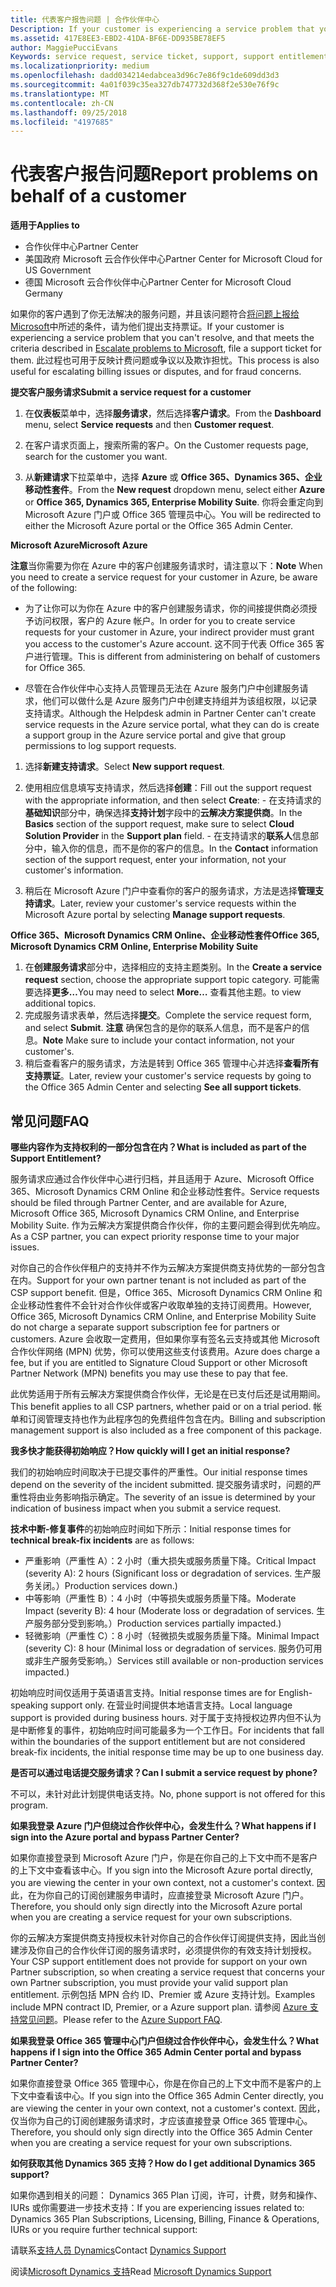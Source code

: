 ```yaml
---
title: 代表客户报告问题 | 合作伙伴中心
Description: If your customer is experiencing a service problem that you can''t resolve, and that meets the criteria described in Escalate problems to Microsoft, file a support ticket for them.
ms.assetid: 417E8EE3-EBD2-41DA-BF6E-DD935BE78EF5
author: MaggiePucciEvans
Keywords: service request, service ticket, support, support entitlement, aobo, Azure aobo
ms.localizationpriority: medium
ms.openlocfilehash: dadd034214edabcea3d96c7e86f9c1de609dd3d3
ms.sourcegitcommit: 4a01f039c35ea327db747732d368f2e530e76f9c
ms.translationtype: MT
ms.contentlocale: zh-CN
ms.lasthandoff: 09/25/2018
ms.locfileid: "4197685"
---
```

# <a name="report-problems-on-behalf-of-a-customer"></a><span data-ttu-id="e1836-102">代表客户报告问题</span><span class="sxs-lookup"><span data-stu-id="e1836-102">Report problems on behalf of a customer</span></span>

**<span data-ttu-id="e1836-103">适用于</span><span class="sxs-lookup"><span data-stu-id="e1836-103">Applies to</span></span>**

-  <span data-ttu-id="e1836-104">合作伙伴中心</span><span class="sxs-lookup"><span data-stu-id="e1836-104">Partner Center</span></span>
-  <span data-ttu-id="e1836-105">美国政府 Microsoft 云合作伙伴中心</span><span class="sxs-lookup"><span data-stu-id="e1836-105">Partner Center for Microsoft Cloud for US Government</span></span>
-  <span data-ttu-id="e1836-106">德国 Microsoft 云合作伙伴中心</span><span class="sxs-lookup"><span data-stu-id="e1836-106">Partner Center for Microsoft Cloud Germany</span></span>

<span data-ttu-id="e1836-107">如果你的客户遇到了你无法解决的服务问题，并且该问题符合[将问题上报给 Microsoft](escalate-problems-to-microsoft.md)中所述的条件，请为他们提出支持票证。</span><span class="sxs-lookup"><span data-stu-id="e1836-107">If your customer is experiencing a service problem that you can't resolve, and that meets the criteria described in [Escalate problems to Microsoft](escalate-problems-to-microsoft.md), file a support ticket for them.</span></span> <span data-ttu-id="e1836-108">此过程也可用于反映计费问题或争议以及欺诈担忧。</span><span class="sxs-lookup"><span data-stu-id="e1836-108">This process is also useful for escalating billing issues or disputes, and for fraud concerns.</span></span>

**<span data-ttu-id="e1836-109">提交客户服务请求</span><span class="sxs-lookup"><span data-stu-id="e1836-109">Submit a service request for a customer</span></span>**

1.  <span data-ttu-id="e1836-110">在**仪表板**菜单中，选择**服务请求**，然后选择**客户请求**。</span><span class="sxs-lookup"><span data-stu-id="e1836-110">From the **Dashboard** menu, select **Service requests** and then **Customer request**.</span></span> 

2.  <span data-ttu-id="e1836-111">在客户请求页面上，搜索所需的客户。</span><span class="sxs-lookup"><span data-stu-id="e1836-111">On the Customer requests page, search for the customer you want.</span></span>

3.  <span data-ttu-id="e1836-112">从**新建请求**下拉菜单中，选择 **Azure** 或 **Office 365、Dynamics 365、企业移动性套件**。</span><span class="sxs-lookup"><span data-stu-id="e1836-112">From the **New request** dropdown menu, select either **Azure** or **Office 365, Dynamics 365, Enterprise Mobility Suite**.</span></span> <span data-ttu-id="e1836-113">你将会重定向到 Microsoft Azure 门户或 Office 365 管理员中心。</span><span class="sxs-lookup"><span data-stu-id="e1836-113">You will be redirected to either the Microsoft Azure portal or the Office 365 Admin Center.</span></span>

**<span data-ttu-id="e1836-114">Microsoft Azure</span><span class="sxs-lookup"><span data-stu-id="e1836-114">Microsoft Azure</span></span>**

<span data-ttu-id="e1836-115">**注意**当你需要为你在 Azure 中的客户创建服务请求时，请注意以下：</span><span class="sxs-lookup"><span data-stu-id="e1836-115">**Note** When you need to create a service request for your customer in Azure, be aware of the following:</span></span>

- <span data-ttu-id="e1836-116">为了让你可以为你在 Azure 中的客户创建服务请求，你的间接提供商必须授予访问权限，客户的 Azure 帐户。</span><span class="sxs-lookup"><span data-stu-id="e1836-116">In order for you to create service requests for your customer in Azure, your indirect provider must grant you access to the customer's Azure account.</span></span> <span data-ttu-id="e1836-117">这不同于代表 Office 365 客户进行管理。</span><span class="sxs-lookup"><span data-stu-id="e1836-117">This is different from administering on behalf of customers for Office 365.</span></span> 

- <span data-ttu-id="e1836-118">尽管在合作伙伴中心支持人员管理员无法在 Azure 服务门户中创建服务请求，他们可以做什么是 Azure 服务门户中创建支持组并为该组权限，以记录支持请求。</span><span class="sxs-lookup"><span data-stu-id="e1836-118">Although the Helpdesk admin in Partner Center can't create service requests in the Azure service portal, what they can do is create a support group in the Azure service portal and give that group permissions to log support requests.</span></span>

1.  <span data-ttu-id="e1836-119">选择**新建支持请求**。</span><span class="sxs-lookup"><span data-stu-id="e1836-119">Select **New support request**.</span></span>
2.  <span data-ttu-id="e1836-120">使用相应信息填写支持请求，然后选择**创建**：</span><span class="sxs-lookup"><span data-stu-id="e1836-120">Fill out the support request with the appropriate information, and then select **Create**:</span></span>
        -   <span data-ttu-id="e1836-121">在支持请求的**基础知识**部分中，确保选择**支持计划**字段中的**云解决方案提供商**。</span><span class="sxs-lookup"><span data-stu-id="e1836-121">In the **Basics** section of the support request, make sure to select **Cloud Solution Provider** in the **Support plan** field.</span></span>
        -   <span data-ttu-id="e1836-122">在支持请求的**联系人**信息部分中，输入你的信息，而不是你的客户的信息。</span><span class="sxs-lookup"><span data-stu-id="e1836-122">In the **Contact** information section of the support request, enter your information, not your customer's information.</span></span>

3.  <span data-ttu-id="e1836-123">稍后在 Microsoft Azure 门户中查看你的客户的服务请求，方法是选择**管理支持请求**。</span><span class="sxs-lookup"><span data-stu-id="e1836-123">Later, review your customer's service requests within the Microsoft Azure portal by selecting **Manage support requests**.</span></span>



**<span data-ttu-id="e1836-124">Office 365、Microsoft Dynamics CRM Online、企业移动性套件</span><span class="sxs-lookup"><span data-stu-id="e1836-124">Office 365, Microsoft Dynamics CRM Online, Enterprise Mobility Suite</span></span>**

1. <span data-ttu-id="e1836-125">在**创建服务请求**部分中，选择相应的支持主题类别。</span><span class="sxs-lookup"><span data-stu-id="e1836-125">In the **Create a service request** section, choose the appropriate support topic category.</span></span> <span data-ttu-id="e1836-126">可能需要选择**更多…**</span><span class="sxs-lookup"><span data-stu-id="e1836-126">You may need to select **More…**</span></span> <span data-ttu-id="e1836-127">查看其他主题。</span><span class="sxs-lookup"><span data-stu-id="e1836-127">to view additional topics.</span></span>    
2. <span data-ttu-id="e1836-128">完成服务请求表单，然后选择**提交**。</span><span class="sxs-lookup"><span data-stu-id="e1836-128">Complete the service request form, and select **Submit**.</span></span>
    <span data-ttu-id="e1836-129">**注意** 确保包含的是你的联系人信息，而不是客户的信息。</span><span class="sxs-lookup"><span data-stu-id="e1836-129">**Note**  Make sure to include your contact information, not your customer's.</span></span>
3. <span data-ttu-id="e1836-130">稍后查看客户的服务请求，方法是转到 Office 365 管理中心并选择**查看所有支持票证**。</span><span class="sxs-lookup"><span data-stu-id="e1836-130">Later, review your customer's service requests by going to the Office 365 Admin Center and selecting **See all support tickets**.</span></span>

## <a name="faq"></a><span data-ttu-id="e1836-131">常见问题</span><span class="sxs-lookup"><span data-stu-id="e1836-131">FAQ</span></span>


**<span data-ttu-id="e1836-132">哪些内容作为支持权利的一部分包含在内？</span><span class="sxs-lookup"><span data-stu-id="e1836-132">What is included as part of the Support Entitlement?</span></span>**

<span data-ttu-id="e1836-133">服务请求应通过合作伙伴中心进行归档，并且适用于 Azure、Microsoft Office 365、Microsoft Dynamics CRM Online 和企业移动性套件。</span><span class="sxs-lookup"><span data-stu-id="e1836-133">Service requests should be filed through Partner Center, and are available for Azure, Microsoft Office 365, Microsoft Dynamics CRM Online, and Enterprise Mobility Suite.</span></span> <span data-ttu-id="e1836-134">作为云解决方案提供商合作伙伴，你的主要问题会得到优先响应。</span><span class="sxs-lookup"><span data-stu-id="e1836-134">As a CSP partner, you can expect priority response time to your major issues.</span></span>

<span data-ttu-id="e1836-135">对你自己的合作伙伴租户的支持并不作为云解决方案提供商支持优势的一部分包含在内。</span><span class="sxs-lookup"><span data-stu-id="e1836-135">Support for your own partner tenant is not included as part of the CSP support benefit.</span></span> <span data-ttu-id="e1836-136">但是，Office 365、Microsoft Dynamics CRM Online 和企业移动性套件不会针对合作伙伴或客户收取单独的支持订阅费用。</span><span class="sxs-lookup"><span data-stu-id="e1836-136">However, Office 365, Microsoft Dynamics CRM Online, and Enterprise Mobility Suite do not charge a separate support subscription fee for partners or customers.</span></span> <span data-ttu-id="e1836-137">Azure 会收取一定费用，但如果你享有签名云支持或其他 Microsoft 合作伙伴网络 (MPN) 优势，你可以使用这些支付该费用。</span><span class="sxs-lookup"><span data-stu-id="e1836-137">Azure does charge a fee, but if you are entitled to Signature Cloud Support or other Microsoft Partner Network (MPN) benefits you may use these to pay that fee.</span></span>

<span data-ttu-id="e1836-138">此优势适用于所有云解决方案提供商合作伙伴，无论是在已支付后还是试用期间。</span><span class="sxs-lookup"><span data-stu-id="e1836-138">This benefit applies to all CSP partners, whether paid or on a trial period.</span></span> <span data-ttu-id="e1836-139">帐单和订阅管理支持也作为此程序包的免费组件包含在内。</span><span class="sxs-lookup"><span data-stu-id="e1836-139">Billing and subscription management support is also included as a free component of this package.</span></span>

**<span data-ttu-id="e1836-140">我多快才能获得初始响应？</span><span class="sxs-lookup"><span data-stu-id="e1836-140">How quickly will I get an initial response?</span></span>**

<span data-ttu-id="e1836-141">我们的初始响应时间取决于已提交事件的严重性。</span><span class="sxs-lookup"><span data-stu-id="e1836-141">Our initial response times depend on the severity of the incident submitted.</span></span> <span data-ttu-id="e1836-142">提交服务请求时，问题的严重性将由业务影响指示确定。</span><span class="sxs-lookup"><span data-stu-id="e1836-142">The severity of an issue is determined by your indication of business impact when you submit a service request.</span></span>

<span data-ttu-id="e1836-143">**技术中断-修复事件**的初始响应时间如下所示：</span><span class="sxs-lookup"><span data-stu-id="e1836-143">Initial response times for **technical break-fix incidents** are as follows:</span></span>

-   <span data-ttu-id="e1836-144">严重影响（严重性 A）：2 小时（重大损失或服务质量下降。</span><span class="sxs-lookup"><span data-stu-id="e1836-144">Critical Impact (severity A): 2 hours (Significant loss or degradation of services.</span></span> <span data-ttu-id="e1836-145">生产服务关闭。）</span><span class="sxs-lookup"><span data-stu-id="e1836-145">Production services down.)</span></span>
-   <span data-ttu-id="e1836-146">中等影响（严重性 B）：4 小时（中等损失或服务质量下降。</span><span class="sxs-lookup"><span data-stu-id="e1836-146">Moderate Impact (severity B): 4 hour (Moderate loss or degradation of services.</span></span> <span data-ttu-id="e1836-147">生产服务部分受到影响。）</span><span class="sxs-lookup"><span data-stu-id="e1836-147">Production services partially impacted.)</span></span>
-   <span data-ttu-id="e1836-148">轻微影响（严重性 C）：8 小时（轻微损失或服务质量下降。</span><span class="sxs-lookup"><span data-stu-id="e1836-148">Minimal Impact (severity C): 8 hour (Minimal loss or degradation of services.</span></span> <span data-ttu-id="e1836-149">服务仍可用或非生产服务受影响。）</span><span class="sxs-lookup"><span data-stu-id="e1836-149">Services still available or non-production services impacted.)</span></span>

<span data-ttu-id="e1836-150">初始响应时间仅适用于英语语言支持。</span><span class="sxs-lookup"><span data-stu-id="e1836-150">Initial response times are for English-speaking support only.</span></span> <span data-ttu-id="e1836-151">在营业时间提供本地语言支持。</span><span class="sxs-lookup"><span data-stu-id="e1836-151">Local language support is provided during business hours.</span></span>
<span data-ttu-id="e1836-152">对于属于支持授权边界内但不认为是中断修复的事件，初始响应时间可能最多为一个工作日。</span><span class="sxs-lookup"><span data-stu-id="e1836-152">For incidents that fall within the boundaries of the support entitlement but are not considered break-fix incidents, the initial response time may be up to one business day.</span></span>

**<span data-ttu-id="e1836-153">是否可以通过电话提交服务请求？</span><span class="sxs-lookup"><span data-stu-id="e1836-153">Can I submit a service request by phone?</span></span>**

<span data-ttu-id="e1836-154">不可以，未针对此计划提供电话支持。</span><span class="sxs-lookup"><span data-stu-id="e1836-154">No, phone support is not offered for this program.</span></span>

**<span data-ttu-id="e1836-155">如果我登录 Azure 门户但绕过合作伙伴中心，会发生什么？</span><span class="sxs-lookup"><span data-stu-id="e1836-155">What happens if I sign into the Azure portal and bypass Partner Center?</span></span>**

<span data-ttu-id="e1836-156">如果你直接登录到 Microsoft Azure 门户，你是在你自己的上下文中而不是客户的上下文中查看该中心。</span><span class="sxs-lookup"><span data-stu-id="e1836-156">If you sign into the Microsoft Azure portal directly, you are viewing the center in your own context, not a customer's context.</span></span> <span data-ttu-id="e1836-157">因此，在为你自己的订阅创建服务申请时，应直接登录 Microsoft Azure 门户。</span><span class="sxs-lookup"><span data-stu-id="e1836-157">Therefore, you should only sign directly into the Microsoft Azure portal when you are creating a service request for your own subscriptions.</span></span>

<span data-ttu-id="e1836-158">你的云解决方案提供商支持授权未针对你自己的合作伙伴订阅提供支持，因此当创建涉及你自己的合作伙伴订阅的服务请求时，必须提供你的有效支持计划授权。</span><span class="sxs-lookup"><span data-stu-id="e1836-158">Your CSP support entitlement does not provide for support on your own Partner subscription, so when creating a service request that concerns your own Partner subscription, you must provide your valid support plan entitlement.</span></span> <span data-ttu-id="e1836-159">示例包括 MPN 合约 ID、Premier 或 Azure 支持计划。</span><span class="sxs-lookup"><span data-stu-id="e1836-159">Examples include MPN contract ID, Premier, or a Azure support plan.</span></span> <span data-ttu-id="e1836-160">请参阅 [Azure 支持常见问题](http://go.microsoft.com/fwlink/?LinkId=717532)。</span><span class="sxs-lookup"><span data-stu-id="e1836-160">Please refer to the [Azure Support FAQ](http://go.microsoft.com/fwlink/?LinkId=717532).</span></span>

**<span data-ttu-id="e1836-161">如果我登录 Office 365 管理中心门户但绕过合作伙伴中心，会发生什么？</span><span class="sxs-lookup"><span data-stu-id="e1836-161">What happens if I sign into the Office 365 Admin Center portal and bypass Partner Center?</span></span>**

<span data-ttu-id="e1836-162">如果你直接登录 Office 365 管理中心，你是在你自己的上下文中而不是客户的上下文中查看该中心。</span><span class="sxs-lookup"><span data-stu-id="e1836-162">If you sign into the Office 365 Admin Center directly, you are viewing the center in your own context, not a customer's context.</span></span> <span data-ttu-id="e1836-163">因此，仅当你为自己的订阅创建服务请求时，才应该直接登录 Office 365 管理中心。</span><span class="sxs-lookup"><span data-stu-id="e1836-163">Therefore, you should only sign directly into the Office 365 Admin Center when you are creating a service request for your own subscriptions.</span></span>

**<span data-ttu-id="e1836-164">如何获取其他 Dynamics 365 支持？</span><span class="sxs-lookup"><span data-stu-id="e1836-164">How do I get additional Dynamics 365 support?</span></span>**

 <span data-ttu-id="e1836-165">如果你遇到相关的问题： Dynamics 365 Plan 订阅，许可，计费，财务和操作、 IURs 或你需要进一步技术支持：</span><span class="sxs-lookup"><span data-stu-id="e1836-165">If you are experiencing issues related to: Dynamics 365 Plan Subscriptions, Licensing, Billing, Finance & Operations, IURs or you require further technical support:</span></span>
 
<span data-ttu-id="e1836-166">请联系[支持人员 Dynamics](https://docs.microsoft.com/dynamics365/customer-engagement/admin/contact-technical-support)</span><span class="sxs-lookup"><span data-stu-id="e1836-166">Contact [Dynamics Support](https://docs.microsoft.com/dynamics365/customer-engagement/admin/contact-technical-support)</span></span>

<span data-ttu-id="e1836-167">阅读[Microsoft Dynamics 支持](https://support.microsoft.com/help/4052881/faq-microsoft-dynamics-365-for-unified-operations-iur)</span><span class="sxs-lookup"><span data-stu-id="e1836-167">Read [Microsoft Dynamics Support](https://support.microsoft.com/help/4052881/faq-microsoft-dynamics-365-for-unified-operations-iur)</span></span>



